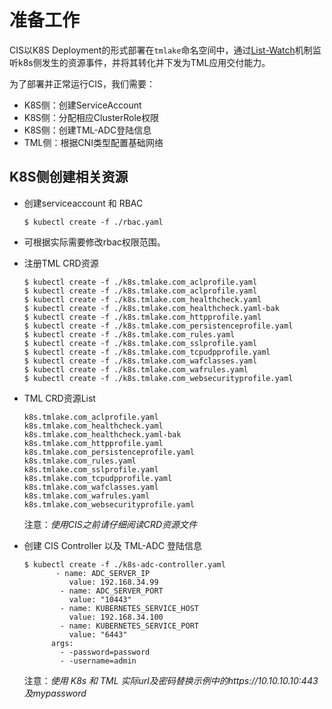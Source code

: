 # 准备工作

CIS以K8S Deployment的形式部署在`tmlake`命名空间中，通过[List-Watch](https://github.com/topics/list-watch)机制监听k8s侧发生的资源事件，并将其转化并下发为TML应用交付能力。

为了部署并正常运行CIS，我们需要：

* K8S侧：创建ServiceAccount
* K8S侧：分配相应ClusterRole权限
* K8S侧：创建TML-ADC登陆信息
* TML侧：根据CNI类型配置基础网络


## K8S侧创建相关资源

  - 创建serviceaccount 和 RBAC

    ```shell
    $ kubectl create -f ./rbac.yaml
    ```

  - 可根据实际需要修改rbac权限范围。

  - 注册TML CRD资源

    ```shell
    $ kubectl create -f ./k8s.tmlake.com_aclprofile.yaml
    $ kubectl create -f ./k8s.tmlake.com_aclprofile.yaml
    $ kubectl create -f ./k8s.tmlake.com_healthcheck.yaml
    $ kubectl create -f ./k8s.tmlake.com_healthcheck.yaml-bak
    $ kubectl create -f ./k8s.tmlake.com_httpprofile.yaml
    $ kubectl create -f ./k8s.tmlake.com_persistenceprofile.yaml
    $ kubectl create -f ./k8s.tmlake.com_rules.yaml
    $ kubectl create -f ./k8s.tmlake.com_sslprofile.yaml
    $ kubectl create -f ./k8s.tmlake.com_tcpudpprofile.yaml
    $ kubectl create -f ./k8s.tmlake.com_wafclasses.yaml
    $ kubectl create -f ./k8s.tmlake.com_wafrules.yaml
    $ kubectl create -f ./k8s.tmlake.com_websecurityprofile.yaml
    ```    

  - TML CRD资源List

    ```shell
    k8s.tmlake.com_aclprofile.yaml
    k8s.tmlake.com_healthcheck.yaml
    k8s.tmlake.com_healthcheck.yaml-bak
    k8s.tmlake.com_httpprofile.yaml
    k8s.tmlake.com_persistenceprofile.yaml
    k8s.tmlake.com_rules.yaml
    k8s.tmlake.com_sslprofile.yaml
    k8s.tmlake.com_tcpudpprofile.yaml
    k8s.tmlake.com_wafclasses.yaml
    k8s.tmlake.com_wafrules.yaml
    k8s.tmlake.com_websecurityprofile.yaml
    ```

    注意：*使用CIS之前请仔细阅读CRD资源文件*

  - 创建 CIS Controller 以及 TML-ADC 登陆信息

    ```shell
    $ kubectl create -f ./k8s-adc-controller.yaml
           - name: ADC_SERVER_IP
              value: 192.168.34.99
            - name: ADC_SERVER_PORT
              value: "10443"
            - name: KUBERNETES_SERVICE_HOST
              value: 192.168.34.100
            - name: KUBERNETES_SERVICE_PORT
              value: "6443"
          args:
            - -password=password
            - -username=admin
    ```

    注意：*使用 K8s 和 TML 实际url及密码替换示例中的https://10.10.10.10:443及mypassword*
